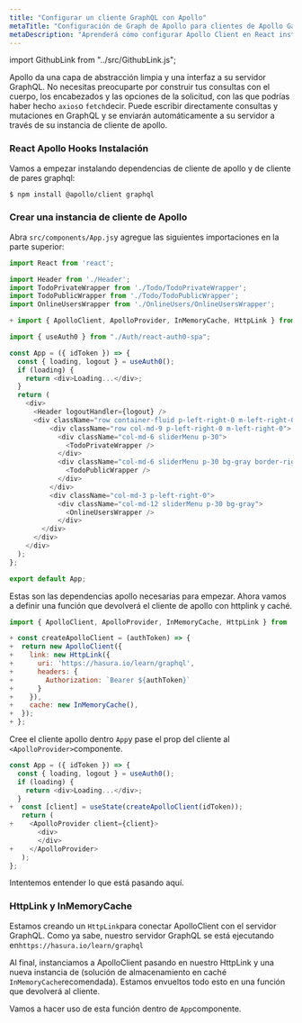 ```yaml
---
title: "Configurar un cliente GraphQL con Apollo"
metaTitle: "Configuración de Graph de Apollo para clientes de Apollo Ganchos de Apollo"
metaDescription: "Aprenderá cómo configurar Apollo Client en React instalando @apollo/client"
---
```


import GithubLink from "../src/GithubLink.js";

Apollo da una capa de abstracción limpia y una interfaz a su servidor GraphQL. No necesitas preocuparte por construir tus consultas con el cuerpo, los encabezados y las opciones de la solicitud, con las que podrías haber hecho `axios`o `fetch`decir. Puede escribir directamente consultas y mutaciones en GraphQL y se enviarán automáticamente a su servidor a través de su instancia de cliente de apollo.

### React Apollo Hooks Instalación

Vamos a empezar instalando dependencias de cliente de apollo y de cliente de pares graphql:

```bash
$ npm install @apollo/client graphql
```

### Crear una instancia de cliente de Apollo

Abra `src/components/App.js`y agregue las siguientes importaciones en la parte superior:

<GithubLink link="https://github.com/hasura/learn-graphql/blob/master/tutorials/frontend/react-apollo-hooks/app-final/src/components/App.js" text="src/components/App.js" />

```javascript
import React from 'react';

import Header from './Header';
import TodoPrivateWrapper from './Todo/TodoPrivateWrapper';
import TodoPublicWrapper from './Todo/TodoPublicWrapper';
import OnlineUsersWrapper from './OnlineUsers/OnlineUsersWrapper';

+ import { ApolloClient, ApolloProvider, InMemoryCache, HttpLink } from '@apollo/client';

import { useAuth0 } from "./Auth/react-auth0-spa";

const App = ({ idToken }) => {
  const { loading, logout } = useAuth0();
  if (loading) {
    return <div>Loading...</div>;
  }
  return (
    <div>
      <Header logoutHandler={logout} />
      <div className="row container-fluid p-left-right-0 m-left-right-0">
          <div className="row col-md-9 p-left-right-0 m-left-right-0">
            <div className="col-md-6 sliderMenu p-30">
              <TodoPrivateWrapper />
            </div>
            <div className="col-md-6 sliderMenu p-30 bg-gray border-right">
              <TodoPublicWrapper />
            </div>
          </div>
          <div className="col-md-3 p-left-right-0">
            <div className="col-md-12 sliderMenu p-30 bg-gray">
              <OnlineUsersWrapper />
            </div>
        </div>
      </div>
    </div>
  );
};

export default App;
```

Estas son las dependencias apollo necesarias para empezar. Ahora vamos a definir una función que devolverá el cliente de apollo con httplink y caché.

```javascript
import { ApolloClient, ApolloProvider, InMemoryCache, HttpLink } from '@apollo/client';

+ const createApolloClient = (authToken) => {
+  return new ApolloClient({
+    link: new HttpLink({
+      uri: 'https://hasura.io/learn/graphql',
+      headers: {
+        Authorization: `Bearer ${authToken}`
+      }
+    }),
+    cache: new InMemoryCache(),
+  });
+ };
```

Cree el cliente apollo dentro `App`y pase el prop del cliente al `<ApolloProvider>`componente.

```javascript
const App = ({ idToken }) => {
  const { loading, logout } = useAuth0();
  if (loading) {
    return <div>Loading...</div>;
  }
+  const [client] = useState(createApolloClient(idToken));
   return (
+    <ApolloProvider client={client}>
       <div>
       </div>
+    </ApolloProvider>
   );
};
```

Intentemos entender lo que está pasando aquí.

### HttpLink y InMemoryCache

Estamos creando un `HttpLink`para conectar ApolloClient con el servidor GraphQL. Como ya sabe, nuestro servidor GraphQL se está ejecutando en`https://hasura.io/learn/graphql`

Al final, instanciamos a ApolloClient pasando en nuestro HttpLink y una nueva instancia de (solución de almacenamiento en caché `InMemoryCache`recomendada). Estamos envueltos todo esto en una función que devolverá al cliente.

Vamos a hacer uso de esta función dentro de `App`componente.
